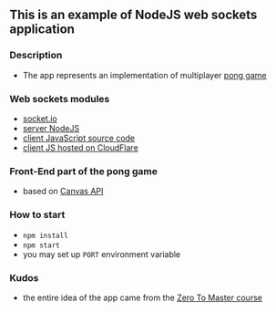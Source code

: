 ## This is an example of NodeJS web sockets application

### Description
- The app represents an implementation of multiplayer [pong game](https://en.wikipedia.org/wiki/Pong)

### Web sockets modules
- [socket.io](https://socket.io/)
- [server NodeJS](https://github.com/socketio/socket.io)
- [client JavaScript source code](https://github.com/socketio/socket.io-client)
- [client JS hosted on CloudFlare](https://cdnjs.com/libraries/socket.io)

### Front-End part of the pong game
- based on [Canvas API](https://developer.mozilla.org/en-US/docs/Web/API/Canvas_API/Tutorial/Drawing_shapes)

### How to start
- `npm install`
- `npm start`
- you may set up `PORT` environment variable

### Kudos
- the entire idea of the app came from the [Zero To Master course](https://academy.zerotomastery.io/courses/1206554/lectures/37424814)
